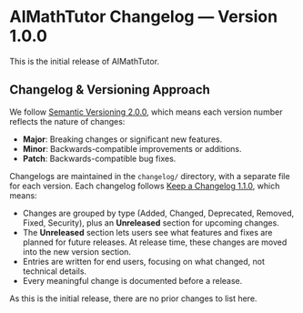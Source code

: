 # AIMathTutor Changelog — Version 1.0.0

This is the initial release of AIMathTutor.

## Changelog & Versioning Approach

We follow [Semantic Versioning 2.0.0](https://www.semver.org), which means each version number reflects the nature of changes:

- **Major**: Breaking changes or significant new features.
- **Minor**: Backwards-compatible improvements or additions.
- **Patch**: Backwards-compatible bug fixes.

Changelogs are maintained in the `changelog/` directory, with a separate file for each version. Each changelog follows [Keep a Changelog 1.1.0](https://keepachangelog.com/en/1.1.0/), which means:

- Changes are grouped by type (Added, Changed, Deprecated, Removed, Fixed, Security), plus an **Unreleased** section for upcoming changes.
- The **Unreleased** section lets users see what features and fixes are planned for future releases. At release time, these changes are moved into the new version section.
- Entries are written for end users, focusing on what changed, not technical details.
- Every meaningful change is documented before a release.

As this is the initial release, there are no prior changes to list here.
